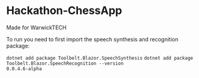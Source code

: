 # Hackathon-ChessApp
Made for WarwickTECH

To run you need to first import the speech synthesis and recognition package:

<code>dotnet add package Toolbelt.Blazor.SpeechSynthesis</code>
<code>dotnet add package Toolbelt.Blazor.SpeechRecognition --version 0.0.4.6-alpha</code>
